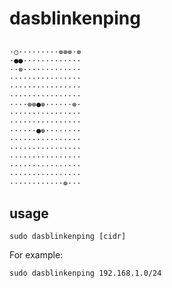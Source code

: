 # dasblinkenping

## 


```
⋅○⋅⋅⋅⋅⋅⋅⋅⋅⋅⊚⊚⊚⋅⊚
⋅●●⋅⋅⋅⋅⋅⋅⋅⋅⋅⋅⋅⋅⋅
⋅⋅⊚⋅⋅⋅⋅⋅⋅⋅⋅⋅⋅⋅⋅⋅
⋅⋅⋅⋅⋅⋅⋅⋅⋅⋅⋅⋅⋅⋅⋅⋅
⋅⋅⋅⋅⋅⋅⋅⋅⋅⋅⋅⋅⋅⋅⋅⋅
⋅⋅⋅⋅⋅⋅⋅⋅⋅⋅⋅⋅⋅⋅⋅⋅
⋅⋅⋅⋅⊚⊚●⊚⋅⋅⋅⋅⋅⋅⊚⋅
⋅⋅⋅⋅⋅⋅⋅⋅⋅⋅⋅⋅⋅⋅⋅⋅
⋅⋅⋅⋅⋅⋅⋅⋅⋅⋅⋅⋅⋅⋅⋅⋅
⋅⋅⋅⋅⋅⋅●⊚⋅⋅⋅⋅⋅⋅⋅⋅
⋅⋅⋅⋅⋅⋅⋅⋅⋅⋅⋅⋅⋅⋅⋅⋅
⋅⋅⋅⋅⋅⋅⋅⋅⋅⋅⋅⋅⋅⋅⋅⋅
⋅⋅⋅⋅⋅⋅⋅⋅⋅⋅⋅⋅⋅⋅⋅⋅
⋅⋅⋅⋅⋅⋅⋅⋅⋅⋅⋅⋅⋅⋅⋅⋅
⋅⋅⋅⋅⋅⋅⋅⋅⋅⋅⋅⋅⋅⋅⋅⋅
⋅⋅⋅⋅⋅⋅⋅⋅⋅⋅⋅⋅⊚⋅⋅⋅
```

## usage

    sudo dasblinkenping [cidr] 

For example:

    sudo dasblinkenping 192.168.1.0/24

